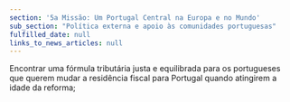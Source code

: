 ```yaml
---
section: '5a Missão: Um Portugal Central na Europa e no Mundo'
sub_section: "Política externa e apoio às comunidades portuguesas"
fulfilled_date: null
links_to_news_articles: null
---
```


Encontrar uma fórmula tributária justa e equilibrada para os portugueses que querem mudar a residência fiscal para Portugal quando atingirem a idade da reforma;